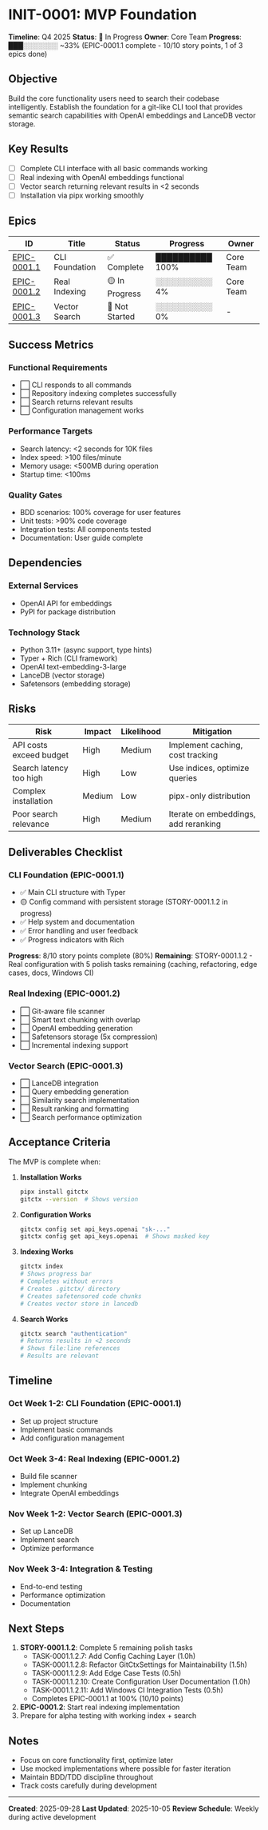 # INIT-0001: MVP Foundation

**Timeline**: Q4 2025
**Status**: 🚧 In Progress
**Owner**: Core Team
**Progress**: ███░░░░░░░ ~33% (EPIC-0001.1 complete - 10/10 story points, 1 of 3 epics done)

## Objective

Build the core functionality users need to search their codebase intelligently. Establish the foundation for a git-like CLI tool that provides semantic search capabilities with OpenAI embeddings and LanceDB vector storage.

## Key Results

- [ ] Complete CLI interface with all basic commands working
- [ ] Real indexing with OpenAI embeddings functional
- [ ] Vector search returning relevant results in <2 seconds
- [ ] Installation via pipx working smoothly

## Epics

| ID | Title | Status | Progress | Owner |
|----|-------|--------|----------|-------|
| [EPIC-0001.1](EPIC-0001.1/README.md) | CLI Foundation | ✅ Complete | ██████████ 100% | Core Team |
| [EPIC-0001.2](EPIC-0001.2/README.md) | Real Indexing | 🟡 In Progress | ░░░░░░░░░░ 4% | Core Team |
| [EPIC-0001.3](EPIC-0001.3/README.md) | Vector Search | 🔵 Not Started | ░░░░░░░░░░ 0% | - |

## Success Metrics

### Functional Requirements

- ⬜ CLI responds to all commands
- ⬜ Repository indexing completes successfully
- ⬜ Search returns relevant results
- ⬜ Configuration management works

### Performance Targets

- Search latency: <2 seconds for 10K files
- Index speed: >100 files/minute
- Memory usage: <500MB during operation
- Startup time: <100ms

### Quality Gates

- BDD scenarios: 100% coverage for user features
- Unit tests: >90% code coverage
- Integration tests: All components tested
- Documentation: User guide complete

## Dependencies

### External Services

- OpenAI API for embeddings
- PyPI for package distribution

### Technology Stack

- Python 3.11+ (async support, type hints)
- Typer + Rich (CLI framework)
- OpenAI text-embedding-3-large
- LanceDB (vector storage)
- Safetensors (embedding storage)

## Risks

| Risk | Impact | Likelihood | Mitigation |
|------|--------|------------|------------|
| API costs exceed budget | High | Medium | Implement caching, cost tracking |
| Search latency too high | High | Low | Use indices, optimize queries |
| Complex installation | Medium | Low | pipx-only distribution |
| Poor search relevance | High | Medium | Iterate on embeddings, add reranking |

## Deliverables Checklist

### CLI Foundation (EPIC-0001.1)

- ✅ Main CLI structure with Typer
- 🟡 Config command with persistent storage (STORY-0001.1.2 in progress)
- ✅ Help system and documentation
- ✅ Error handling and user feedback
- ✅ Progress indicators with Rich

**Progress**: 8/10 story points complete (80%)
**Remaining**: STORY-0001.1.2 - Real configuration with 5 polish tasks remaining (caching, refactoring, edge cases, docs, Windows CI)

### Real Indexing (EPIC-0001.2)

- ⬜ Git-aware file scanner
- ⬜ Smart text chunking with overlap
- ⬜ OpenAI embedding generation
- ⬜ Safetensors storage (5x compression)
- ⬜ Incremental indexing support

### Vector Search (EPIC-0001.3)

- ⬜ LanceDB integration
- ⬜ Query embedding generation
- ⬜ Similarity search implementation
- ⬜ Result ranking and formatting
- ⬜ Search performance optimization

## Acceptance Criteria

The MVP is complete when:

1. **Installation Works**

   ```bash
   pipx install gitctx
   gitctx --version  # Shows version
   ```

2. **Configuration Works**

   ```bash
   gitctx config set api_keys.openai "sk-..."
   gitctx config get api_keys.openai  # Shows masked key
   ```

3. **Indexing Works**

   ```bash
   gitctx index
   # Shows progress bar
   # Completes without errors
   # Creates .gitctx/ directory
   # Creates safetensored code chunks
   # Creates vector store in lancedb
   ```

4. **Search Works**

   ```bash
   gitctx search "authentication"
   # Returns results in <2 seconds
   # Shows file:line references
   # Results are relevant
   ```

## Timeline

### Oct Week 1-2: CLI Foundation (EPIC-0001.1)

- Set up project structure
- Implement basic commands
- Add configuration management

### Oct Week 3-4: Real Indexing (EPIC-0001.2)

- Build file scanner
- Implement chunking
- Integrate OpenAI embeddings

### Nov Week 1-2: Vector Search (EPIC-0001.3)

- Set up LanceDB
- Implement search
- Optimize performance

### Nov Week 3-4: Integration & Testing

- End-to-end testing
- Performance optimization
- Documentation

## Next Steps

1. **STORY-0001.1.2**: Complete 5 remaining polish tasks
   - TASK-0001.1.2.7: Add Config Caching Layer (1.0h)
   - TASK-0001.1.2.8: Refactor GitCtxSettings for Maintainability (1.5h)
   - TASK-0001.1.2.9: Add Edge Case Tests (0.5h)
   - TASK-0001.1.2.10: Create Configuration User Documentation (1.0h)
   - TASK-0001.1.2.11: Add Windows CI Integration Tests (0.5h)
   - Completes EPIC-0001.1 at 100% (10/10 points)
2. **EPIC-0001.2**: Start real indexing implementation
3. Prepare for alpha testing with working index + search

## Notes

- Focus on core functionality first, optimize later
- Use mocked implementations where possible for faster iteration
- Maintain BDD/TDD discipline throughout
- Track costs carefully during development

---

**Created**: 2025-09-28
**Last Updated**: 2025-10-05
**Review Schedule**: Weekly during active development
